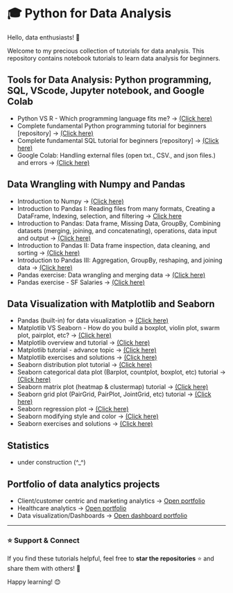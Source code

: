 # 🎓 Python for Data Analysis 

Hello, data enthusiasts! 👋

Welcome to my precious collection of tutorials for data analysis. This repository contains notebook tutorials to learn data analysis for beginners. 

## Tools for Data Analysis: Python programming, SQL, VScode, Jupyter notebook, and Google Colab
* Python VS R - Which programming language fits me? → [(Click here)](https://github.com/harishmuh/Python-VS-R-comparison-article)
* Complete fundamental Python programming tutorial for beginners [repository] → [(Click here)](https://github.com/harishmuh/Python-simple-tutorials)
* Complete fundamental SQL tutorial for beginners [repository] → [(Click here)](https://github.com/harishmuh/SQL_challenges)  
* Google Colab: Handling external files (open txt., CSV., and json files.) and errors → [(Click here)](https://github.com/harishmuh/Python-for-Data-Science-Analysis/blob/main/Handling_external_files_and_errors_google_colab.ipynb)


## Data Wrangling with Numpy and Pandas
* Introduction to Numpy → [(Click here)](https://github.com/harishmuh/Python-for-Data-Science-Analysis/blob/main/Introduction_to_Numpy_tutorial.ipynb)
* Introduction to Pandas I: Reading files from many formats, Creating a DataFrame, Indexing, selection, and filtering → [Click here](https://github.com/harishmuh/Python-for-Data-Science-Analysis/blob/main/Introduction_to_Pandas_tutorial.ipynb)
* Introduction to Pandas: Data frame, Missing Data, GroupBy, Combining datasets (merging, joining, and concatenating), operations, data input and output → [(Click here)](https://github.com/harishmuh/Python-for-Data-Science-Analysis/blob/main/Pandas.ipynb)
* Introduction to Pandas II: Data frame inspection, data cleaning, and sorting →  [(Click here)](https://github.com/harishmuh/Python-for-Data-Science-Analysis/blob/main/Introduction_to_pandas_II.ipynb)
* Introduction to Pandas III: Aggregation, GroupBy, reshaping, and joining data →  [(Click here)](https://github.com/harishmuh/Python-for-Data-Science-Analysis/blob/main/Introduction_to_Pandas_III.ipynb)
* Pandas exercise: Data wrangling and merging data →  [(Click here)](https://github.com/harishmuh/Python-for-Data-Science-Analysis/blob/main/Pandas_exercise_data_wrangling_merging_table.ipynb)
* Pandas exercise - SF Salaries → [(Click here)](https://github.com/harishmuh/Python-for-Data-Science-Analysis/blob/main/Pandas_exercise_SF_Salaries.ipynb)


## Data Visualization with Matplotlib and Seaborn
* Pandas (built-in) for data visualization → [(Click here)](https://github.com/harishmuh/Python-for-Data-Science-Analysis/blob/main/Pandas_built_in_function_for_visualization.ipynb)
* Matplotlib VS Seaborn - How do you build a boxplot, violin plot, swarm plot, pairplot, etc? → [(Click here)](https://github.com/harishmuh/Python-for-Data-Science-Analysis/blob/main/Visualization_Matplotlib_VS_Seaborn.ipynb)
* Matplotlib overview and tutorial → [(Click here)](https://github.com/harishmuh/Python-for-Data-Science-Analysis/blob/main/Matplotlib_tutorials.ipynb)
* Matplotlib tutorial - advance topic → [(Click here)](https://github.com/harishmuh/Python-for-Data-Science-Analysis/blob/main/Matplotlib_tutorial_advanced.ipynb)
* Matplotlib exercises and solutions → [(Click here)](https://github.com/harishmuh/Python-for-Data-Science-Analysis/blob/main/Matplotlib_exercise.ipynb)
* Seaborn distribution plot tutorial → [(Click here)](https://github.com/harishmuh/Python-for-Data-Science-Analysis/blob/main/Seaborn_Distribution%20plot%20tutorial.ipynb)
* Seaborn categorical data plot (Barplot, countplot, boxplot, etc) tutorial → [(Click here)](https://github.com/harishmuh/Python-for-Data-Science-Analysis/blob/main/Seaborn_Categorical_data_plots_tutorial.ipynb)
* Seaborn matrix plot (heatmap & clustermap) tutorial → [(Click here)](https://github.com/harishmuh/Python-for-Data-Science-Analysis/blob/main/Seaborn_matrix_plots_(heatmap_and_clustermap).ipynb)
* Seaborn grid plot (PairGrid, PairPlot, JointGrid, etc) tutorial → [(Click here)](https://github.com/harishmuh/Python-for-Data-Science-Analysis/blob/main/Seaborn_Grid.ipynb)
* Seaborn regression plot → [(Click here)](https://github.com/harishmuh/Python-for-Data-Science-Analysis/blob/main/Seaborn_Regression_plot.ipynb)
* Seaborn modifying style and color → [(Click here)](https://github.com/harishmuh/Python-for-Data-Science-Analysis/blob/main/Seaborn_modifying_style_and_color.ipynb)
* Seaborn exercises and solutions → [(Click here)](https://github.com/harishmuh/Python-for-Data-Science-Analysis/blob/main/Seaborn_exercises_and_solutions.ipynb)

## Statistics
* under construction (^_^)


## Portfolio of data analytics projects
* Client/customer centric and marketing analytics → [Open portfolio](https://github.com/harishmuh/data_analyst_projects/tree/main)
* Healthcare analytics → [Open portfolio](https://github.com/harishmuh/data_analyst_projects/tree/main)
* Data visualization/Dashboards → [Open dashboard portfolio](https://github.com/harishmuh/data_analyst_projects/tree/main)

---

### ⭐ Support & Connect  
If you find these tutorials helpful, feel free to **star the repositories** ⭐ and share them with others! 🚀  

Happy learning! 😊
